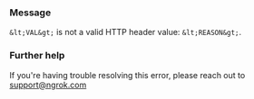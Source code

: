 
### Message
`&lt;VAL&gt;` is not a valid HTTP header value: `&lt;REASON&gt;`.

### Further help
If you're having trouble resolving this error, please reach out to [support@ngrok.com](mailto:support@ngrok.com?subject=Help%20with%20ERR_NGROK_7024)

